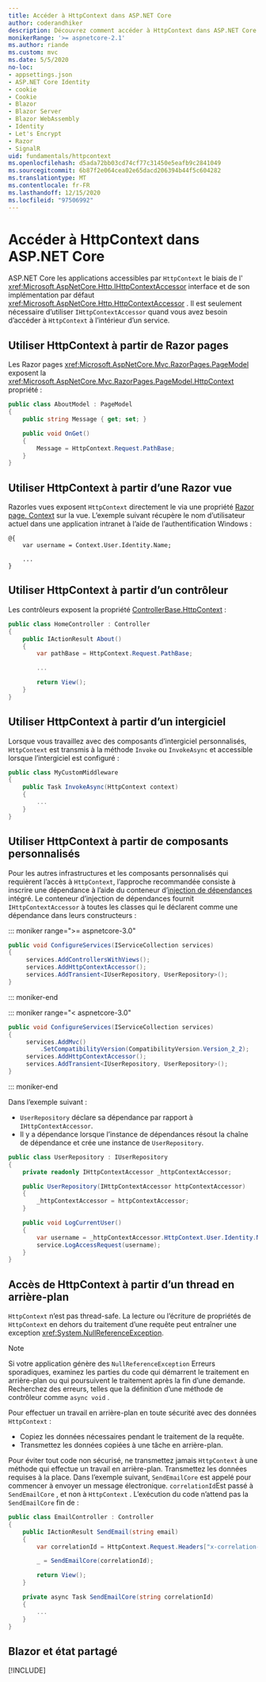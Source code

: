 ```yaml
---
title: Accéder à HttpContext dans ASP.NET Core
author: coderandhiker
description: Découvrez comment accéder à HttpContext dans ASP.NET Core.
monikerRange: '>= aspnetcore-2.1'
ms.author: riande
ms.custom: mvc
ms.date: 5/5/2020
no-loc:
- appsettings.json
- ASP.NET Core Identity
- cookie
- Cookie
- Blazor
- Blazor Server
- Blazor WebAssembly
- Identity
- Let's Encrypt
- Razor
- SignalR
uid: fundamentals/httpcontext
ms.openlocfilehash: d5ada72bb03cd74cf77c31450e5eafb9c2841049
ms.sourcegitcommit: 6b87f2e064cea02e65dacd206394b44f5c604282
ms.translationtype: MT
ms.contentlocale: fr-FR
ms.lasthandoff: 12/15/2020
ms.locfileid: "97506992"
---
```

# <a name="access-httpcontext-in-aspnet-core"></a>Accéder à HttpContext dans ASP.NET Core

ASP.NET Core les applications accessibles par `HttpContext` le biais de l' <xref:Microsoft.AspNetCore.Http.IHttpContextAccessor> interface et de son implémentation par défaut <xref:Microsoft.AspNetCore.Http.HttpContextAccessor> . Il est seulement nécessaire d’utiliser `IHttpContextAccessor` quand vous avez besoin d’accéder à `HttpContext` à l’intérieur d’un service.

## <a name="use-httpcontext-from-no-locrazor-pages"></a>Utiliser HttpContext à partir de Razor pages

Les Razor pages <xref:Microsoft.AspNetCore.Mvc.RazorPages.PageModel> exposent la <xref:Microsoft.AspNetCore.Mvc.RazorPages.PageModel.HttpContext> propriété :

```csharp
public class AboutModel : PageModel
{
    public string Message { get; set; }

    public void OnGet()
    {
        Message = HttpContext.Request.PathBase;
    }
}
```

## <a name="use-httpcontext-from-a-no-locrazor-view"></a>Utiliser HttpContext à partir d’une Razor vue

Razorles vues exposent `HttpContext` directement le via une propriété [ Razor page. Context](xref:Microsoft.AspNetCore.Mvc.Razor.RazorPage.Context) sur la vue. L’exemple suivant récupère le nom d’utilisateur actuel dans une application intranet à l’aide de l’authentification Windows :

```cshtml
@{
    var username = Context.User.Identity.Name;
    
    ...
}
```

## <a name="use-httpcontext-from-a-controller"></a>Utiliser HttpContext à partir d’un contrôleur

Les contrôleurs exposent la propriété [ControllerBase.HttpContext](xref:Microsoft.AspNetCore.Mvc.ControllerBase.HttpContext) :

```csharp
public class HomeController : Controller
{
    public IActionResult About()
    {
        var pathBase = HttpContext.Request.PathBase;

        ...

        return View();
    }
}
```

## <a name="use-httpcontext-from-middleware"></a>Utiliser HttpContext à partir d’un intergiciel

Lorsque vous travaillez avec des composants d’intergiciel personnalisés, `HttpContext` est transmis à la méthode `Invoke` ou `InvokeAsync` et accessible lorsque l’intergiciel est configuré :

```csharp
public class MyCustomMiddleware
{
    public Task InvokeAsync(HttpContext context)
    {
        ...
    }
}
```

## <a name="use-httpcontext-from-custom-components"></a>Utiliser HttpContext à partir de composants personnalisés

Pour les autres infrastructures et les composants personnalisés qui requièrent l’accès à `HttpContext`, l’approche recommandée consiste à inscrire une dépendance à l’aide du conteneur d’[injection de dépendances](xref:fundamentals/dependency-injection) intégré. Le conteneur d’injection de dépendances fournit `IHttpContextAccessor` à toutes les classes qui le déclarent comme une dépendance dans leurs constructeurs :

::: moniker range=">= aspnetcore-3.0"

```csharp
public void ConfigureServices(IServiceCollection services)
{
     services.AddControllersWithViews();
     services.AddHttpContextAccessor();
     services.AddTransient<IUserRepository, UserRepository>();
}
```

::: moniker-end

::: moniker range="< aspnetcore-3.0"

```csharp
public void ConfigureServices(IServiceCollection services)
{
     services.AddMvc()
         .SetCompatibilityVersion(CompatibilityVersion.Version_2_2);
     services.AddHttpContextAccessor();
     services.AddTransient<IUserRepository, UserRepository>();
}
```

::: moniker-end

Dans l’exemple suivant :

* `UserRepository` déclare sa dépendance par rapport à `IHttpContextAccessor`.
* Il y a dépendance lorsque l’instance de dépendances résout la chaîne de dépendance et crée une instance de `UserRepository`.

```csharp
public class UserRepository : IUserRepository
{
    private readonly IHttpContextAccessor _httpContextAccessor;

    public UserRepository(IHttpContextAccessor httpContextAccessor)
    {
        _httpContextAccessor = httpContextAccessor;
    }

    public void LogCurrentUser()
    {
        var username = _httpContextAccessor.HttpContext.User.Identity.Name;
        service.LogAccessRequest(username);
    }
}
```

## <a name="httpcontext-access-from-a-background-thread"></a>Accès de HttpContext à partir d’un thread en arrière-plan

`HttpContext` n’est pas thread-safe. La lecture ou l’écriture de propriétés de `HttpContext` en dehors du traitement d’une requête peut entraîner une exception <xref:System.NullReferenceException>.

> [!NOTE]
> Si votre application génère des `NullReferenceException` Erreurs sporadiques, examinez les parties du code qui démarrent le traitement en arrière-plan ou qui poursuivent le traitement après la fin d’une demande. Recherchez des erreurs, telles que la définition d’une méthode de contrôleur comme `async void` .

Pour effectuer un travail en arrière-plan en toute sécurité avec des données `HttpContext` :

* Copiez les données nécessaires pendant le traitement de la requête.
* Transmettez les données copiées à une tâche en arrière-plan.

Pour éviter tout code non sécurisé, ne transmettez jamais `HttpContext` à une méthode qui effectue un travail en arrière-plan. Transmettez les données requises à la place. Dans l’exemple suivant, `SendEmailCore` est appelé pour commencer à envoyer un message électronique. `correlationId`Est passé à `SendEmailCore` , et non à `HttpContext` . L’exécution du code n’attend pas la `SendEmailCore` fin de :

```csharp
public class EmailController : Controller
{
    public IActionResult SendEmail(string email)
    {
        var correlationId = HttpContext.Request.Headers["x-correlation-id"].ToString();

        _ = SendEmailCore(correlationId);

        return View();
    }

    private async Task SendEmailCore(string correlationId)
    {
        ...
    }
}
```

## <a name="no-locblazor-and-shared-state"></a>Blazor et état partagé

[!INCLUDE[](~/blazor/includes/security/blazor-shared-state.md)]
